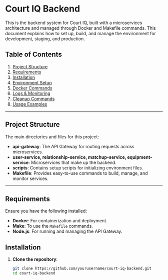 # Court IQ Backend

This is the backend system for Court IQ, built with a microservices architecture and managed through Docker and Makefile commands. This document explains how to set up, build, and manage the environment for development, staging, and production.

## Table of Contents
1. [Project Structure](#project-structure)
2. [Requirements](#requirements)
3. [Installation](#installation)
4. [Environment Setup](#environment-setup)
5. [Docker Commands](#docker-commands)
6. [Logs & Monitoring](#logs--monitoring)
7. [Cleanup Commands](#cleanup-commands)
8. [Usage Examples](#usage-examples)

---

## Project Structure

The main directories and files for this project:
- **api-gateway**: The API Gateway for routing requests across microservices.
- **user-service, relationship-service, matchup-service, equipment-service**: Microservices that make up the backend.
- **scripts**: Contains setup scripts for initializing environment files.
- **Makefile**: Provides easy-to-use commands to build, manage, and monitor services.

---

## Requirements

Ensure you have the following installed:
- **Docker**: For containerization and deployment.
- **Make**: To use the `Makefile` commands.
- **Node.js**: For running and managing the API Gateway.

## Installation

1. **Clone the repository**:
   ```bash
   git clone https://github.com/yourusername/court-iq-backend.git
   cd court-iq-backend

